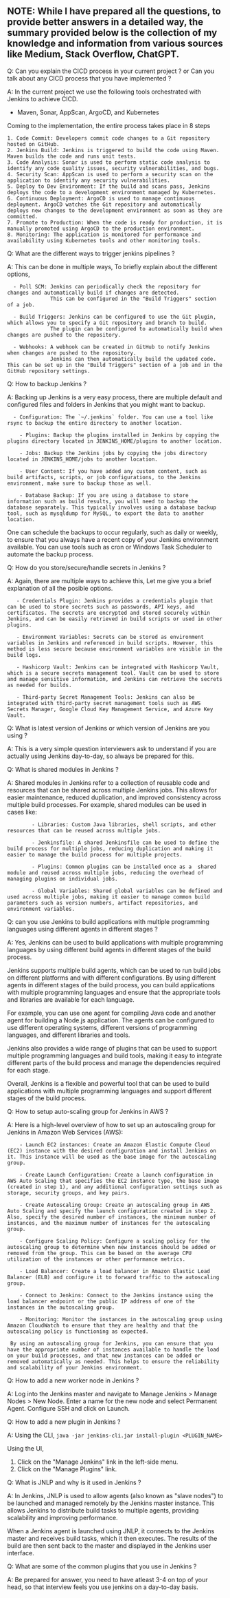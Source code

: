## NOTE: While I have prepared all the questions, to provide better answers in a detailed way, the summary provided below is the collection of my knowledge and information from various sources like Medium, Stack Overflow, ChatGPT.

Q: Can you explain the CICD process in your current project ? or Can you talk about any CICD process that you have implemented ?

A: In the current project we use the following tools orchestrated with Jenkins to achieve CICD.
   - Maven, Sonar, AppScan, ArgoCD, and Kubernetes
   
   Coming to the implementation, the entire process takes place in 8 steps
    
    1. Code Commit: Developers commit code changes to a Git repository hosted on GitHub.
    2. Jenkins Build: Jenkins is triggered to build the code using Maven. Maven builds the code and runs unit tests.
    3. Code Analysis: Sonar is used to perform static code analysis to identify any code quality issues, security vulnerabilities, and bugs.
    4. Security Scan: AppScan is used to perform a security scan on the application to identify any security vulnerabilities.
    5. Deploy to Dev Environment: If the build and scans pass, Jenkins deploys the code to a development environment managed by Kubernetes.
    6. Continuous Deployment: ArgoCD is used to manage continuous deployment. ArgoCD watches the Git repository and automatically deploys new changes to the development environment as soon as they are committed.
    7. Promote to Production: When the code is ready for production, it is manually promoted using ArgoCD to the production environment.
    8. Monitoring: The application is monitored for performance and availability using Kubernetes tools and other monitoring tools.
   

Q: What are the different ways to trigger jenkins pipelines ?

A: This can be done in multiple ways,
   To briefly explain about the different options,
   ```
     - Poll SCM: Jenkins can periodically check the repository for changes and automatically build if changes are detected. 
                 This can be configured in the "Build Triggers" section of a job.
                 
     - Build Triggers: Jenkins can be configured to use the Git plugin, which allows you to specify a Git repository and branch to build. 
                 The plugin can be configured to automatically build when changes are pushed to the repository.
                 
     - Webhooks: A webhook can be created in GitHub to notify Jenkins when changes are pushed to the repository. 
                 Jenkins can then automatically build the updated code. This can be set up in the "Build Triggers" section of a job and in the GitHub repository settings.
   ```
Q: How to backup Jenkins ?

A: Backing up Jenkins is a very easy process, there are multiple default and configured files and folders in Jenkins that you might want to backup.
```  
  - Configuration: The `~/.jenkins` folder. You can use a tool like rsync to backup the entire directory to another location.
  
    - Plugins: Backup the plugins installed in Jenkins by copying the plugins directory located in JENKINS_HOME/plugins to another location.
    
    - Jobs: Backup the Jenkins jobs by copying the jobs directory located in JENKINS_HOME/jobs to another location.
    
    - User Content: If you have added any custom content, such as build artifacts, scripts, or job configurations, to the Jenkins environment, make sure to backup those as well.
    
    - Database Backup: If you are using a database to store information such as build results, you will need to backup the database separately. This typically involves using a database backup tool, such as mysqldump for MySQL, to export the data to another location.
```
One can schedule the backups to occur regularly, such as daily or weekly, to ensure that you always have a recent copy of your Jenkins environment available. You can use tools such as cron or Windows Task Scheduler to automate the backup process.

Q: How do you store/secure/handle secrets in Jenkins ?

A: Again, there are multiple ways to achieve this, 
   Let me give you a brief explanation of all the posible options.
```  
   - Credentials Plugin: Jenkins provides a credentials plugin that can be used to store secrets such as passwords, API keys, and certificates. The secrets are encrypted and stored securely within Jenkins, and can be easily retrieved in build scripts or used in other plugins.
   
   - Environment Variables: Secrets can be stored as environment variables in Jenkins and referenced in build scripts. However, this method is less secure because environment variables are visible in the build logs.
   
   - Hashicorp Vault: Jenkins can be integrated with Hashicorp Vault, which is a secure secrets management tool. Vault can be used to store and manage sensitive information, and Jenkins can retrieve the secrets as needed for builds.
   
   - Third-party Secret Management Tools: Jenkins can also be integrated with third-party secret management tools such as AWS Secrets Manager, Google Cloud Key Management Service, and Azure Key Vault.
```

Q: What is latest version of Jenkins or which version of Jenkins are you using ?

A: This is a very simple question interviewers ask to understand if you are actually using Jenkins day-to-day, so always be prepared for this.

Q: What is shared modules in Jenkins ?

A: Shared modules in Jenkins refer to a collection of reusable code and resources that can be shared across multiple Jenkins jobs. This allows for easier maintenance, reduced duplication, and improved consistency across multiple build processes.
   For example, shared modules can be used in cases like:
```
        - Libraries: Custom Java libraries, shell scripts, and other resources that can be reused across multiple jobs.
        
        - Jenkinsfile: A shared Jenkinsfile can be used to define the build process for multiple jobs, reducing duplication and making it easier to manage the build process for multiple projects.
        
        - Plugins: Common plugins can be installed once as a  shared module and reused across multiple jobs, reducing the overhead of managing plugins on individual jobs.
        
        - Global Variables: Shared global variables can be defined and used across multiple jobs, making it easier to manage common build parameters such as version numbers, artifact repositories, and environment variables.
```

Q: can you use Jenkins to build applications with multiple programming languages using different agents in different stages ?

A: Yes, Jenkins can be used to build applications with multiple programming languages by using different build agents in different stages of the build process.

Jenkins supports multiple build agents, which can be used to run build jobs on different platforms and with different configurations. By using different agents in different stages of the build process, you can build applications with multiple programming languages and ensure that the appropriate tools and libraries are available for each language.

For example, you can use one agent for compiling Java code and another agent for building a Node.js application. The agents can be configured to use different operating systems, different versions of programming languages, and different libraries and tools.

Jenkins also provides a wide range of plugins that can be used to support multiple programming languages and build tools, making it easy to integrate different parts of the build process and manage the dependencies required for each stage.

Overall, Jenkins is a flexible and powerful tool that can be used to build applications with multiple programming languages and support different stages of the build process.

Q: How to setup auto-scaling group for Jenkins in AWS ?

A: Here is a high-level overview of how to set up an autoscaling group for Jenkins in Amazon Web Services (AWS):
```
    - Launch EC2 instances: Create an Amazon Elastic Compute Cloud (EC2) instance with the desired configuration and install Jenkins on it. This instance will be used as the base image for the autoscaling group.
    
    - Create Launch Configuration: Create a launch configuration in AWS Auto Scaling that specifies the EC2 instance type, the base image (created in step 1), and any additional configuration settings such as storage, security groups, and key pairs.
    
    - Create Autoscaling Group: Create an autoscaling group in AWS Auto Scaling and specify the launch configuration created in step 2. Also, specify the desired number of instances, the minimum number of instances, and the maximum number of instances for the autoscaling group.
    
    - Configure Scaling Policy: Configure a scaling policy for the autoscaling group to determine when new instances should be added or removed from the group. This can be based on the average CPU utilization of the instances or other performance metrics.
    
    - Load Balancer: Create a load balancer in Amazon Elastic Load Balancer (ELB) and configure it to forward traffic to the autoscaling group.
    
    - Connect to Jenkins: Connect to the Jenkins instance using the load balancer endpoint or the public IP address of one of the instances in the autoscaling group.
    
    - Monitoring: Monitor the instances in the autoscaling group using Amazon CloudWatch to ensure that they are healthy and that the autoscaling policy is functioning as expected.

 By using an autoscaling group for Jenkins, you can ensure that you have the appropriate number of instances available to handle the load on your build processes, and that new instances can be added or removed automatically as needed. This helps to ensure the reliability and scalability of your Jenkins environment.
```

Q: How to add a new worker node in Jenkins ?

A: Log into the Jenkins master and navigate to Manage Jenkins > Manage Nodes > New Node. Enter a name for the new node and select Permanent Agent. Configure SSH and click on Launch.

Q: How to add a new plugin in Jenkins ?

A: Using the CLI, 
   `java -jar jenkins-cli.jar install-plugin <PLUGIN_NAME>`
  
  Using the UI,

   1. Click on the "Manage Jenkins" link in the left-side menu.
   2. Click on the "Manage Plugins" link.

Q: What is JNLP and why is it used in Jenkins ?

A: In Jenkins, JNLP is used to allow agents (also known as "slave nodes") to be launched and managed remotely by the Jenkins master instance. This allows Jenkins to distribute build tasks to multiple agents, providing scalability and improving performance.

   When a Jenkins agent is launched using JNLP, it connects to the Jenkins master and receives build tasks, which it then executes. The results of the build are then sent back to the master and displayed in the Jenkins user interface.

Q: What are some of the common plugins that you use in Jenkins ?

A: Be prepared for answer, you need to have atleast 3-4 on top of your head, so that interview feels you use jenkins on a day-to-day basis.


